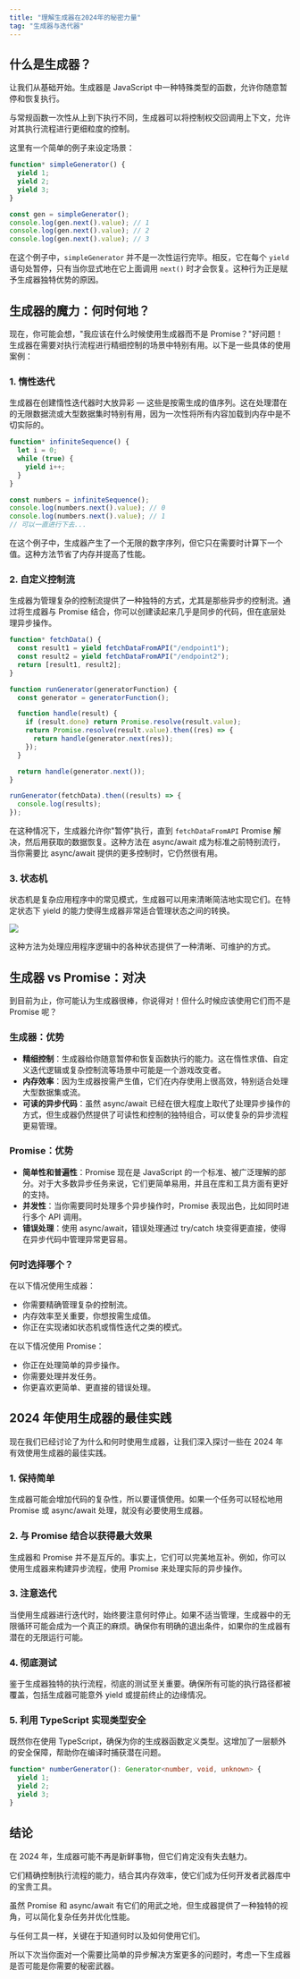 ```yaml
---
title: "理解生成器在2024年的秘密力量"
tag: "生成器与迭代器"
---
```


## 什么是生成器？

让我们从基础开始。生成器是 JavaScript 中一种特殊类型的函数，允许你随意暂停和恢复执行。

与常规函数一次性从上到下执行不同，生成器可以将控制权交回调用上下文，允许对其执行流程进行更细粒度的控制。

这里有一个简单的例子来设定场景：

```js
function* simpleGenerator() {
  yield 1;
  yield 2;
  yield 3;
}

const gen = simpleGenerator();
console.log(gen.next().value); // 1
console.log(gen.next().value); // 2
console.log(gen.next().value); // 3
```

在这个例子中，`simpleGenerator` 并不是一次性运行完毕。相反，它在每个 `yield` 语句处暂停，只有当你显式地在它上面调用 `next()` 时才会恢复。这种行为正是赋予生成器独特优势的原因。

## 生成器的魔力：何时何地？

现在，你可能会想，"我应该在什么时候使用生成器而不是 Promise？"好问题！生成器在需要对执行流程进行精细控制的场景中特别有用。以下是一些具体的使用案例：

### 1\. 惰性迭代

生成器在创建惰性迭代器时大放异彩 — 这些是按需生成的值序列。这在处理潜在的无限数据流或大型数据集时特别有用，因为一次性将所有内容加载到内存中是不切实际的。

```js
function* infiniteSequence() {
  let i = 0;
  while (true) {
    yield i++;
  }
}

const numbers = infiniteSequence();
console.log(numbers.next().value); // 0
console.log(numbers.next().value); // 1
// 可以一直进行下去...
```

在这个例子中，生成器产生了一个无限的数字序列，但它只在需要时计算下一个值。这种方法节省了内存并提高了性能。

### 2\. 自定义控制流

生成器为管理复杂的控制流提供了一种独特的方式，尤其是那些异步的控制流。通过将生成器与 Promise 结合，你可以创建读起来几乎是同步的代码，但在底层处理异步操作。

```js
function* fetchData() {
  const result1 = yield fetchDataFromAPI("/endpoint1");
  const result2 = yield fetchDataFromAPI("/endpoint2");
  return [result1, result2];
}

function runGenerator(generatorFunction) {
  const generator = generatorFunction();

  function handle(result) {
    if (result.done) return Promise.resolve(result.value);
    return Promise.resolve(result.value).then((res) => {
      return handle(generator.next(res));
    });
  }

  return handle(generator.next());
}

runGenerator(fetchData).then((results) => {
  console.log(results);
});
```

在这种情况下，生成器允许你"暂停"执行，直到 `fetchDataFromAPI` Promise 解决，然后用获取的数据恢复。这种方法在 async/await 成为标准之前特别流行，当你需要比 async/await 提供的更多控制时，它仍然很有用。

### 3\. 状态机

状态机是复杂应用程序中的常见模式，生成器可以用来清晰简洁地实现它们。在特定状态下 yield 的能力使得生成器非常适合管理状态之间的转换。

<img src="../imgs/77/01.webp" />

这种方法为处理应用程序逻辑中的各种状态提供了一种清晰、可维护的方式。

## 生成器 vs Promise：对决

到目前为止，你可能认为生成器很棒，你说得对！但什么时候应该使用它们而不是 Promise 呢？

### 生成器：优势

- **精细控制**：生成器给你随意暂停和恢复函数执行的能力。这在惰性求值、自定义迭代逻辑或复杂控制流等场景中可能是一个游戏改变者。
- **内存效率**：因为生成器按需产生值，它们在内存使用上很高效，特别适合处理大型数据集或流。
- **可读的异步代码**：虽然 async/await 已经在很大程度上取代了处理异步操作的方式，但生成器仍然提供了可读性和控制的独特组合，可以使复杂的异步流程更易管理。

### Promise：优势

- **简单性和普遍性**：Promise 现在是 JavaScript 的一个标准、被广泛理解的部分。对于大多数异步任务来说，它们更简单易用，并且在库和工具方面有更好的支持。
- **并发性**：当你需要同时处理多个异步操作时，Promise 表现出色，比如同时进行多个 API 调用。
- **错误处理**：使用 async/await，错误处理通过 try/catch 块变得更直接，使得在异步代码中管理异常更容易。

### 何时选择哪个？

在以下情况使用生成器：

- 你需要精确管理复杂的控制流。
- 内存效率至关重要，你想按需生成值。
- 你正在实现诸如状态机或惰性迭代之类的模式。

在以下情况使用 Promise：

- 你正在处理简单的异步操作。
- 你需要处理并发任务。
- 你更喜欢更简单、更直接的错误处理。

## 2024 年使用生成器的最佳实践

现在我们已经讨论了为什么和何时使用生成器，让我们深入探讨一些在 2024 年有效使用生成器的最佳实践。

### 1\. 保持简单

生成器可能会增加代码的复杂性，所以要谨慎使用。如果一个任务可以轻松地用 Promise 或 async/await 处理，就没有必要使用生成器。

### 2\. 与 Promise 结合以获得最大效果

生成器和 Promise 并不是互斥的。事实上，它们可以完美地互补。例如，你可以使用生成器来构建异步流程，使用 Promise 来处理实际的异步操作。

### 3\. 注意迭代

当使用生成器进行迭代时，始终要注意何时停止。如果不适当管理，生成器中的无限循环可能会成为一个真正的麻烦。确保你有明确的退出条件，如果你的生成器有潜在的无限运行可能。

### 4\. 彻底测试

鉴于生成器独特的执行流程，彻底的测试至关重要。确保所有可能的执行路径都被覆盖，包括生成器可能意外 yield 或提前终止的边缘情况。

### 5\. 利用 TypeScript 实现类型安全

既然你在使用 TypeScript，确保为你的生成器函数定义类型。这增加了一层额外的安全保障，帮助你在编译时捕获潜在问题。

```ts
function* numberGenerator(): Generator<number, void, unknown> {
  yield 1;
  yield 2;
  yield 3;
}
```

## 结论

在 2024 年，生成器可能不再是新鲜事物，但它们肯定没有失去魅力。

它们精确控制执行流程的能力，结合其内存效率，使它们成为任何开发者武器库中的宝贵工具。

虽然 Promise 和 async/await 有它们的用武之地，但生成器提供了一种独特的视角，可以简化复杂任务并优化性能。

与任何工具一样，关键在于知道何时以及如何使用它们。

所以下次当你面对一个需要比简单的异步解决方案更多的问题时，考虑一下生成器是否可能是你需要的秘密武器。
